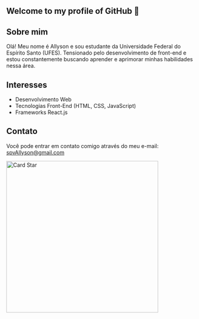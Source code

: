 ## Welcome to my profile of GitHub 👋

## Sobre mim

Olá! Meu nome é Allyson e sou estudante da Universidade Federal do Espírito Santo (UFES). Tensionado pelo desenvolvimento de front-end e estou constantemente buscando aprender e aprimorar minhas habilidades nessa área.

## Interesses

- Desenvolvimento Web
- Tecnologias Front-End (HTML, CSS, JavaScript)
- Frameworks React.js

## Contato

Você pode entrar em contato comigo através do meu e-mail: spvAllyson@gmail.com

<a href="https://github.com/Allyson777"><img src="https://github-readme-stats.vercel.app/api/top-langs/?username=nicolaswalcker&hide=html&layout=compact&theme=onedark" alt="Card Star" align="center" width="400px" min-width="300px"></a>

